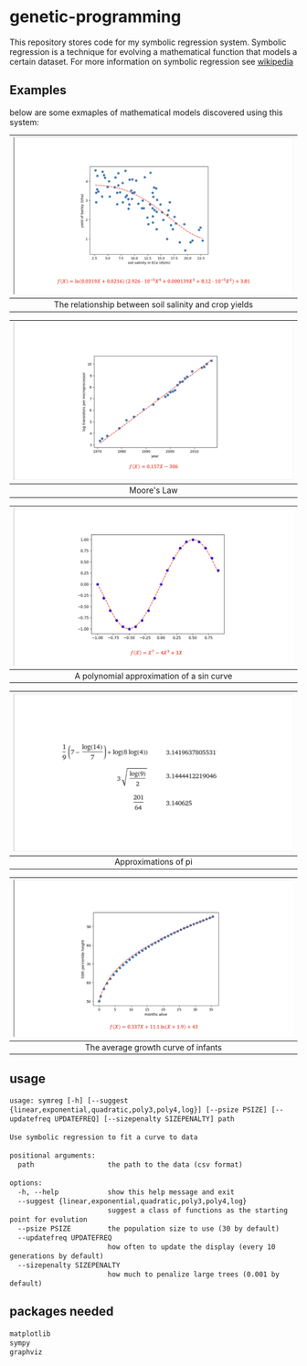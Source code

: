 # genetic-programming

This repository stores code for my symbolic regression system. Symbolic regression is a technique for evolving a mathematical function that models a certain dataset. For more information on symbolic regression see [wikipedia](https://en.wikipedia.org/wiki/Symbolic_regression)

## Examples

below are some exmaples of mathematical models discovered using this system:

| <img src="ex1.png" width="100%"/> |
| :--------------------------------------------------------------: |
|                The relationship between soil salinity and crop yields                |

| <img src="ex2.png" width="100%"/> |
| :--------------------------------------------------------------: |
|                Moore's Law                |

| <img src="ex3.png" width="100%"/> |
| :--------------------------------------------------------------: |
|                A polynomial approximation of a sin curve                |

| <img src="ex4.png" width="100%"/> |
| :--------------------------------------------------------------: |
|                Approximations of pi                |

| <img src="ex5.png"/> |
| :--------------------------------------------------------------: |
|                The average growth curve of infants                |
## usage

```
usage: symreg [-h] [--suggest {linear,exponential,quadratic,poly3,poly4,log}] [--psize PSIZE] [--updatefreq UPDATEFREQ] [--sizepenalty SIZEPENALTY] path

Use symbolic regression to fit a curve to data

positional arguments:
  path                  the path to the data (csv format)

options:
  -h, --help            show this help message and exit
  --suggest {linear,exponential,quadratic,poly3,poly4,log}
                        suggest a class of functions as the starting point for evolution
  --psize PSIZE         the population size to use (30 by default)
  --updatefreq UPDATEFREQ
                        how often to update the display (every 10 generations by default)
  --sizepenalty SIZEPENALTY
                        how much to penalize large trees (0.001 by default)
```

## packages needed

```
matplotlib
sympy
graphviz
```
